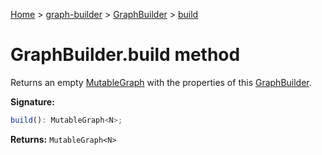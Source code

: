 [Home](./index) &gt; [graph-builder](./graph-builder.md) &gt; [GraphBuilder](./graph-builder.graphbuilder.md) &gt; [build](./graph-builder.graphbuilder.build.md)

# GraphBuilder.build method

Returns an empty [MutableGraph](./graph-builder.mutablegraph.md) with the properties of this [GraphBuilder](./graph-builder.graphbuilder.md)<!-- -->.

**Signature:**
```javascript
build(): MutableGraph<N>;
```
**Returns:** `MutableGraph<N>`

